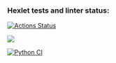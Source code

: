 ### Hexlet tests and linter status:
[![Actions Status](https://github.com/SergeyKapinus/python-project-lvl1/workflows/hexlet-check/badge.svg)](https://github.com/SergeyKapinus/python-project-lvl1/actions)

<a href="https://codeclimate.com/github/codeclimate/codeclimate/maintainability"><img src="https://api.codeclimate.com/v1/badges/a99a88d28ad37a79dbf6/maintainability" /></a>

[![Python CI](https://github.com/SergeyKapinus/python-project-lvl1/actions/workflows/github-actions.yml/badge.svg)](https://github.com/SergeyKapinus/python-project-lvl1/actions/workflows/github-actions.yml)
